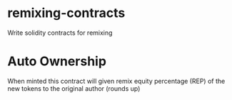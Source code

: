 # remixing-contracts
Write solidity contracts for remixing

# Auto Ownership  
When minted this contract will given remix equity percentage (REP) of the new tokens 
to the original author (rounds up)